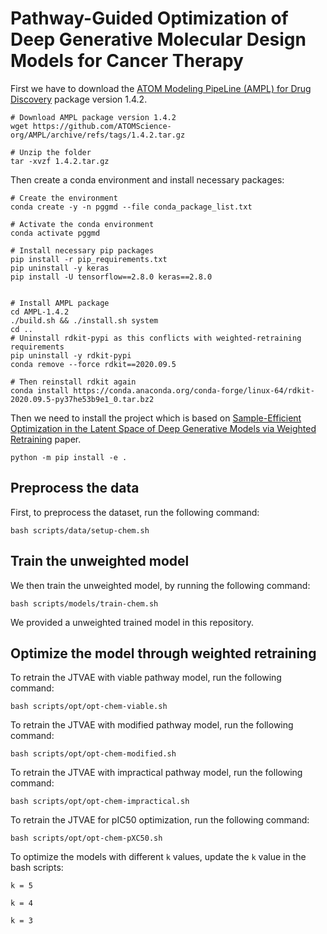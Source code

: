 # Pathway-Guided Optimization of Deep Generative Molecular Design Models for Cancer Therapy

First we have to download the [ATOM Modeling PipeLine (AMPL) for Drug Discovery](https://github.com/ATOMScience-org/AMPL) package version 1.4.2.
```
# Download AMPL package version 1.4.2
wget https://github.com/ATOMScience-org/AMPL/archive/refs/tags/1.4.2.tar.gz

# Unzip the folder
tar -xvzf 1.4.2.tar.gz
```

Then create a conda environment and install necessary packages:
```
# Create the environment
conda create -y -n pggmd --file conda_package_list.txt

# Activate the conda environment
conda activate pggmd

# Install necessary pip packages
pip install -r pip_requirements.txt
pip uninstall -y keras
pip install -U tensorflow==2.8.0 keras==2.8.0


# Install AMPL package
cd AMPL-1.4.2
./build.sh && ./install.sh system
cd ..
# Uninstall rdkit-pypi as this conflicts with weighted-retraining requirements
pip uninstall -y rdkit-pypi
conda remove --force rdkit==2020.09.5

# Then reinstall rdkit again
conda install https://conda.anaconda.org/conda-forge/linux-64/rdkit-2020.09.5-py37he53b9e1_0.tar.bz2
```

Then we need to install the project which is based on [Sample-Efficient Optimization in the Latent Space of Deep Generative Models via Weighted Retraining](https://github.com/cambridge-mlg/weighted-retraining) paper.
```
python -m pip install -e .
```

## Preprocess the data

First, to preprocess the dataset, run the following command: 
```
bash scripts/data/setup-chem.sh
```

## Train the unweighted model

We then train the unweighted model, by running the following command:
```
bash scripts/models/train-chem.sh
```
We provided a unweighted trained model in this repository. 

## Optimize the model through weighted retraining

To retrain the JTVAE with viable pathway model, run the following command:
```
bash scripts/opt/opt-chem-viable.sh
```

To retrain the JTVAE with modified pathway model, run the following command:
```
bash scripts/opt/opt-chem-modified.sh
```

To retrain the JTVAE with impractical pathway model, run the following command:
```
bash scripts/opt/opt-chem-impractical.sh
```

To retrain the JTVAE for pIC50 optimization, run the following command:
```
bash scripts/opt/opt-chem-pXC50.sh
```

To optimize the models with different `k` values, update the `k` value in the bash scripts:
```
k = 5 
```
```
k = 4 
```
```
k = 3
```